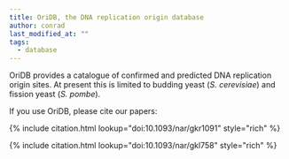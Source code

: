 ```yaml
---
title: OriDB, the DNA replication origin database
author: conrad
last_modified_at: ""
tags:
  - database
---
```

<!-- excerpt start -->

OriDB provides a catalogue of confirmed and predicted DNA replication origin sites. At present this is limited to budding yeast (*S. cerevisiae*) and fission yeast (*S. pombe*).

<!-- excerpt end -->

If you use OriDB, please cite our papers:

{%
  include citation.html
  lookup="doi:10.1093/nar/gkr1091"
  style="rich"
%}

{%
  include citation.html
  lookup="doi:10.1093/nar/gkl758"
  style="rich"
%}
